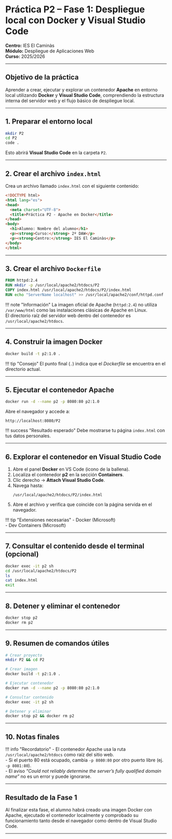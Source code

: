 # Práctica P2 – Fase 1: Despliegue local con Docker y Visual Studio Code

**Centro:** IES El Caminàs  
**Módulo:** Despliegue de Aplicaciones Web  
**Curso:** 2025/2026  

---

## Objetivo de la práctica

Aprender a crear, ejecutar y explorar un contenedor **Apache** en entorno local utilizando **Docker** y **Visual Studio Code**, comprendiendo la estructura interna del servidor web y el flujo básico de despliegue local.

---

## 1. Preparar el entorno local

```bash
mkdir P2
cd P2
code .
```

Esto abrirá **Visual Studio Code** en la carpeta `P2`.

---

## 2. Crear el archivo `index.html`

Crea un archivo llamado `index.html` con el siguiente contenido:

```html
<!DOCTYPE html>
<html lang="es">
<head>
  <meta charset="UTF-8">
  <title>Práctica P2 - Apache en Docker</title>
</head>
<body>
  <h1>Alumno: Nombre del alumno</h1>
  <p><strong>Curso:</strong> 2º DAW</p>
  <p><strong>Centro:</strong> IES El Caminàs</p>
</body>
</html>
```

---

## 3. Crear el archivo `Dockerfile`

```dockerfile
FROM httpd:2.4
RUN mkdir -p /usr/local/apache2/htdocs/P2
COPY index.html /usr/local/apache2/htdocs/P2/index.html
RUN echo "ServerName localhost" >> /usr/local/apache2/conf/httpd.conf
```

!!! note "Información"
    La imagen oficial de Apache (`httpd:2.4`) no utiliza `/var/www/html` como las instalaciones clásicas de Apache en Linux.  
    El directorio raíz del servidor web dentro del contenedor es `/usr/local/apache2/htdocs`.

---

## 4. Construir la imagen Docker

```bash
docker build -t p2:1.0 .
```

!!! tip "Consejo"
    El punto final (`.`) indica que el *Dockerfile* se encuentra en el directorio actual.

---

## 5. Ejecutar el contenedor Apache

```bash
docker run -d --name p2 -p 8080:80 p2:1.0
```

Abre el navegador y accede a:

```
http://localhost:8080/P2
```

!!! success "Resultado esperado"
    Debe mostrarse tu página `index.html` con tus datos personales.

---

## 6. Explorar el contenedor en Visual Studio Code

1. Abre el panel **Docker** en VS Code (icono de la ballena).  
2. Localiza el contenedor **p2** en la sección **Containers**.  
3. Clic derecho → **Attach Visual Studio Code**.  
4. Navega hasta:
   ```
   /usr/local/apache2/htdocs/P2/index.html
   ```
5. Abre el archivo y verifica que coincide con la página servida en el navegador.

!!! tip "Extensiones necesarias"
    - Docker (Microsoft)  
    - Dev Containers (Microsoft)

---

## 7. Consultar el contenido desde el terminal (opcional)

```bash
docker exec -it p2 sh
cd /usr/local/apache2/htdocs/P2
ls
cat index.html
exit
```

---

## 8. Detener y eliminar el contenedor

```bash
docker stop p2
docker rm p2
```

---

## 9. Resumen de comandos útiles

```bash
# Crear proyecto
mkdir P2 && cd P2

# Crear imagen
docker build -t p2:1.0 .

# Ejecutar contenedor
docker run -d --name p2 -p 8080:80 p2:1.0

# Consultar contenido
docker exec -it p2 sh

# Detener y eliminar
docker stop p2 && docker rm p2
```

---

## 10. Notas finales

!!! info "Recordatorio"
    - El contenedor Apache usa la ruta `/usr/local/apache2/htdocs` como raíz del sitio web.  
    - Si el puerto 80 está ocupado, cambia `-p 8080:80` por otro puerto libre (ej. `-p 8081:80`).  
    - El aviso *“Could not reliably determine the server’s fully qualified domain name”* no es un error y puede ignorarse.

---

## Resultado de la Fase 1

Al finalizar esta fase, el alumno habrá creado una imagen Docker con Apache, ejecutado el contenedor localmente y comprobado su funcionamiento tanto desde el navegador como dentro de Visual Studio Code.

---
